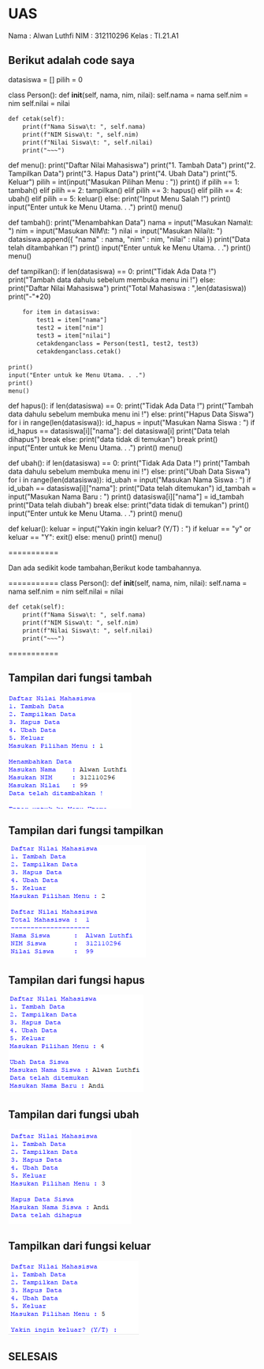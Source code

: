 # UAS
Nama : Alwan Luthfi
NIM : 312110296
Kelas : TI.21.A1


## Berikut adalah code saya


datasiswa = []
pilih = 0

class Person():
    def __init__(self, nama, nim, nilai):
        self.nama = nama
        self.nim = nim
        self.nilai = nilai

    def cetak(self):
        print(f"Nama Siswa\t: ", self.nama)
        print(f"NIM Siswa\t: ", self.nim)
        print(f"Nilai Siswa\t: ", self.nilai)
        print("~~~")

def menu():
    print("Daftar Nilai Mahasiswa")
    print("1. Tambah Data")
    print("2. Tampilkan Data")
    print("3. Hapus Data")
    print("4. Ubah Data")
    print("5. Keluar")
    pilih = int(input("Masukan Pilihan Menu : "))
    print()
    if pilih == 1:
        tambah()
    elif pilih == 2:
        tampilkan()
    elif pilih == 3:
        hapus()
    elif pilih == 4:
        ubah()
    elif pilih == 5:
        keluar()
    else:
        print("Input Menu Salah !")
        print()
        input("Enter untuk ke Menu Utama. . .")
        print()
        menu()

def tambah():
    print("Menambahkan Data")
    nama = input("Masukan Nama\t: ")
    nim = input("Masukan NIM\t: ")
    nilai = input("Masukan Nilai\t: ")
    datasiswa.append({
        "nama" : nama,
        "nim" : nim,
        "nilai" : nilai
        })
    print("Data telah ditambahkan !")
    print()
    input("Enter untuk ke Menu Utama. . .")
    print()
    menu()

def tampilkan():
    if len(datasiswa) == 0:
        print("Tidak Ada Data !")
        print("Tambah data dahulu sebelum membuka menu ini !")
    else:
        print("Daftar Nilai Mahasiswa")
        print("Total Mahasiswa : ",len(datasiswa))
        print("-"*20)


        
        for item in datasiswa:
            test1 = item["nama"]
            test2 = item["nim"]
            test3 = item["nilai"]
            cetakdenganclass = Person(test1, test2, test3)
            cetakdenganclass.cetak()
            
    print()
    input("Enter untuk ke Menu Utama. . .")
    print()
    menu()
            
def hapus():
    if len(datasiswa) == 0:
        print("Tidak Ada Data !")
        print("Tambah data dahulu sebelum membuka menu ini !")
    else:
        print("Hapus Data Siswa")
        for i in range(len(datasiswa)):
            id_hapus = input("Masukan Nama Siswa : ")
            if id_hapus == datasiswa[i]["nama"]:
                del datasiswa[i]
                print("Data telah dihapus")
                break
            else:
                print("data tidak di temukan")
                break
    print()
    input("Enter untuk ke Menu Utama. . .")
    print()
    menu()

def ubah():
    if len(datasiswa) == 0:
        print("Tidak Ada Data !")
        print("Tambah data dahulu sebelum membuka menu ini !")
    else: 
        print("Ubah Data Siswa")
        for i in range(len(datasiswa)):
            id_ubah = input("Masukan Nama Siswa : ")
            if id_ubah == datasiswa[i]["nama"]:
                print("Data telah ditemukan")
                id_tambah = input("Masukan Nama Baru : ")
                print()
                datasiswa[i]["nama"] = id_tambah
                print("Data telah diubah")
                break
            else:
                print("data tidak di temukan")
    print()
    input("Enter untuk ke Menu Utama. . .")
    print()
    menu()

def keluar():
    keluar = input("Yakin ingin keluar? (Y/T) : ")
    if keluar == "y" or keluar == "Y":
        exit()
    else:
        menu()
        print()
menu()

===========

Dan ada sedikit kode tambahan,Berikut kode tambahannya.

===========
class Person():
    def __init__(self, nama, nim, nilai):
        self.nama = nama
        self.nim = nim
        self.nilai = nilai

    def cetak(self):
        print(f"Nama Siswa\t: ", self.nama)
        print(f"NIM Siswa\t: ", self.nim)
        print(f"Nilai Siswa\t: ", self.nilai)
        print("~~~")
===========


## Tampilan dari fungsi tambah
![Gambar 1](ss/ss1.png)

## Tampilan dari fungsi tampilkan
![Gambar 2](ss/ss2.png)

## Tampilan dari fungsi hapus
![Gambar 3](ss/ss3.png)

## Tampilan dari fungsi ubah
![Gambar 4](ss/ss4.png)

## Tampilkan dari fungsi keluar
![Gambar 5](ss/ss5.png)


## SELESAIS